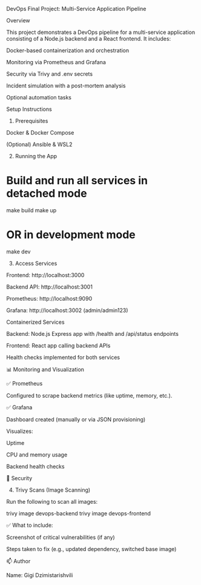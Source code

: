 DevOps Final Project: Multi-Service Application Pipeline

Overview

This project demonstrates a DevOps pipeline for a multi-service application consisting of a Node.js backend and a React frontend. It includes:

Docker-based containerization and orchestration

Monitoring via Prometheus and Grafana

Security via Trivy and .env secrets

Incident simulation with a post-mortem analysis

Optional automation tasks

Setup Instructions

1. Prerequisites

Docker & Docker Compose

(Optional) Ansible & WSL2

2. Running the App
# Build and run all services in detached mode
make build
make up

# OR in development mode
make dev

3. Access Services

Frontend: http://localhost:3000

Backend API: http://localhost:3001

Prometheus: http://localhost:9090

Grafana: http://localhost:3002 (admin/admin123)

 Containerized Services

Backend: Node.js Express app with /health and /api/status endpoints

Frontend: React app calling backend APIs

Health checks implemented for both services

📊 Monitoring and Visualization

✅ Prometheus

Configured to scrape backend metrics (like uptime, memory, etc.).

✅ Grafana

Dashboard created (manually or via JSON provisioning)

Visualizes:

Uptime

CPU and memory usage

Backend health checks

🔐 Security

4. Trivy Scans (Image Scanning)

Run the following to scan all images:

trivy image devops-backend
trivy image devops-frontend

✅ What to include:

Screenshot of critical vulnerabilities (if any)

Steps taken to fix (e.g., updated dependency, switched base image)

📫 Author

Name: Gigi Dzimistarishvili
